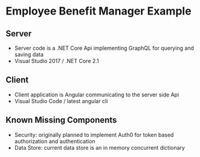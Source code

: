 # Employee Benefit Manager Example

## Server
- Server code is a .NET Core Api implementing GraphQL for querying and saving data
- Visual Studio 2017 / .NET Core 2.1

## Client
- Client application is Angular communicating to the server side Api
- Visual Studio Code / latest angular cli

## Known Missing Components
- Security: originally planned to implement Auth0 for token based authorization and authentication
- Data Store: current data store is an in memory concurrent dictionary

